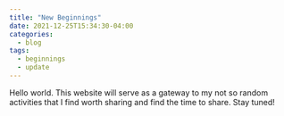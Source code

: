 ```yaml
---
title: "New Beginnings"
date: 2021-12-25T15:34:30-04:00
categories:
  - blog
tags:
  - beginnings
  - update
---
```


Hello world. This website will serve as a gateway to my not so random activities that I find worth sharing and find the time to share. Stay tuned!
